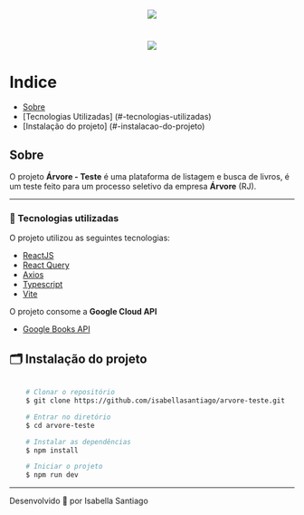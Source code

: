 <h1 align="center">
    <img src='src/presentation/assetes/Logo.svg'/>        
</h1>

<h1 align="center">
    <img src='public/teste.gif'/>
</h1>

# Indice
- [Sobre](#-sobre)
- [Tecnologias Utilizadas] (#-tecnologias-utilizadas)
- [Instalação do projeto] (#-instalacao-do-projeto)

## Sobre

O projeto **Árvore - Teste** é uma plataforma de listagem e busca de livros, é um teste feito para um processo seletivo da empresa **Árvore** (RJ).

---

### 🚀 Tecnologias utilizadas

O projeto utilizou as seguintes tecnologias:

- [ReactJS](https://reactjs.org)
- [React Query](https://react-query-v3.tanstack.com)
- [Axios](https://github.com/axios/axios)
- [Typescript](https://www.typescriptlang.org)
- [Vite](https://vitejs.dev)

O projeto consome a **Google Cloud API**

- [Google Books API](https://cloud.google.com/apis?utm_source=google&utm_medium=cpc&utm_campaign=latam-BR-all-pt-dr-SKWS-all-all-trial-p-dr-1605194-LUAC0015755&utm_content=text-ad-none-any-DEV_c-CRE_534667502763-ADGP_Hybrid%20%7C%20SKWS%20-%20PHR%20%7C%20Txt%20~%20API-Management_General-KWID_43700065166693636-kwd-152051905&utm_term=KW_api-ST_API&gclid=CjwKCAiA3KefBhByEiwAi2LDHDoGS-bjZUeesYR1LThcJiEXPcrMwDVTvdt7lc9110QPi0UstHz3ZBoCkH8QAvD_BwE&gclsrc=aw.ds&hl=pt-br)

## 🗂 Instalação do projeto

```bash

    # Clonar o repositório
    $ git clone https://github.com/isabellasantiago/arvore-teste.git

    # Entrar no diretório
    $ cd arvore-teste

    # Instalar as dependências
    $ npm install

    # Iniciar o projeto
    $ npm run dev
```

---

Desenvolvido 💜 por Isabella Santiago